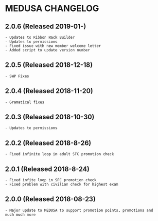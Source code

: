 # MEDUSA CHANGELOG

## 2.0.6 (Released 2019-01-)
    - Updates to Ribbon Rack Builder
    - Updates to permissions
    - Fixed issue with new member welcome letter
    - Added script to update version number

## 2.0.5 (Released 2018-12-18)
    - SWP Fixes
    
## 2.0.4 (Released 2018-11-20)
    - Gramatical fixes
    
## 2.0.3 (Released 2018-10-30)
    - Updates to permissions
    
## 2.0.2 (Released 2018-8-26)
    - Fixed infinite loop in adult SFC promotion check            
    
## 2.0.1 (Released 2018-8-24)
    - Fixed infite loop in SFC promotion check
    - Fixed problem with civilian check for highest exam
    
## 2.0.0 (Released 2018-08-23)
    - Major update to MEDUSA to support promotion points, promotions and much much more
    